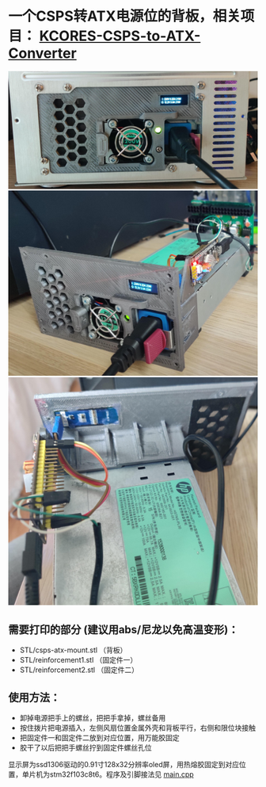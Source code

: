 # 一个CSPS转ATX电源位的背板，相关项目： [KCORES-CSPS-to-ATX-Converter](https://github.com/KCORES/KCORES-CSPS-to-ATX-Converter)

![CSPS to ATX Backplate mounted](photo1.jpg)
![CSPS to ATX Backplate detail1](photo2.jpg)
![CSPS to ATX Backplate detail2](photo3.jpg)

需要打印的部分 (建议用abs/尼龙以免高温变形)：
- 
- STL/csps-atx-mount.stl （背板）
- STL/reinforcement1.stl （固定件一）
- STL/reinforcement2.stl （固定件二）

使用方法：
-
- 卸掉电源把手上的螺丝，把把手拿掉，螺丝备用
- 按住拨片把电源插入，左侧风扇位置金属外壳和背板平行，右侧和限位块接触
- 把固定件一和固定件二放到对应位置，用万能胶固定
- 胶干了以后把把手螺丝拧到固定件螺丝孔位

显示屏为ssd1306驱动的0.91寸128x32分辨率oled屏，用热熔胶固定到对应位置，单片机为stm32f103c8t6。程序及引脚接法见 [main.cpp](Arduino/KCORES_Link_V1/src/main.cpp)